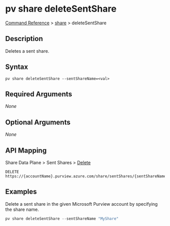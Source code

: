 # pv share deleteSentShare
[Command Reference](../../../README.md#command-reference) > [share](./main.md) > deleteSentShare

## Description
Deletes a sent share.

## Syntax
```
pv share deleteSentShare --sentShareName=<val>
```

## Required Arguments
*None*

## Optional Arguments
*None*

## API Mapping
Share Data Plane > Sent Shares > [Delete](https://docs.microsoft.com/en-us/rest/api/purview/sharedataplane/sent-shares/delete)
```
DELETE https://{accountName}.purview.azure.com/share/sentShares/{sentShareName}
```

## Examples
Delete a sent share in the given Microsoft Purview account by specifying the share name.
```powershell
pv share deleteSentShare --sentShareName "MyShare"
```